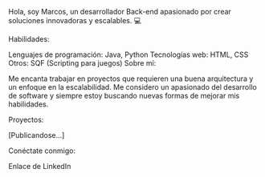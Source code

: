 Hola, soy Marcos, un desarrollador Back-end apasionado por crear soluciones innovadoras y escalables. 💻

Habilidades:

Lenguajes de programación: Java, Python
Tecnologías web: HTML, CSS
Otros: SQF (Scripting para juegos)
Sobre mí:

Me encanta trabajar en proyectos que requieren una buena arquitectura y un enfoque en la escalabilidad. Me considero un apasionado del desarrollo de software y siempre estoy buscando nuevas formas de mejorar mis habilidades.

Proyectos:

[Publicandose...]

Conéctate conmigo:

Enlace de LinkedIn
